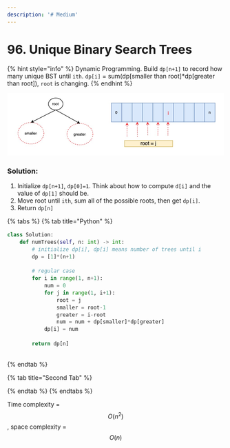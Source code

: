```yaml
---
description: '# Medium'
---
```


# 96. Unique Binary Search Trees

{% hint style="info" %}
Dynamic Programming. Build `dp[n+1]` to record how many unique BST until `ith`. `dp[i]` = sum\(dp\[smaller than root\]\*dp\[greater than root\]\), `root` is changing.
{% endhint %}

![mums of trees = dp\[smaller than root\]\*dp\[greater than root\]](../.gitbook/assets/1592797537263.jpg)

### Solution:

1. Initialize `dp[n+1]`, `dp[0]=1`. Think about how to compute `d[i]` and the value of `dp[1]` should be.
2. Move root until `ith`, sum all of the possible roots, then get `dp[i]`.
3. Return `dp[n]`

{% tabs %}
{% tab title="Python" %}
```python
class Solution:
    def numTrees(self, n: int) -> int:
        # initialize dp[i], dp[i] means number of trees until i
        dp = [1]*(n+1)
        
        # regular case
        for i in range(1, n+1):
            num = 0
            for j in range(1, i+1):
                root = j
                smaller = root-1
                greater = i-root
                num = num + dp[smaller]*dp[greater]
            dp[i] = num
            
        return dp[n]
                
```
{% endtab %}

{% tab title="Second Tab" %}

{% endtab %}
{% endtabs %}

Time complexity = $$O(n^2)$$ , space complexity = $$O(n)$$ 

